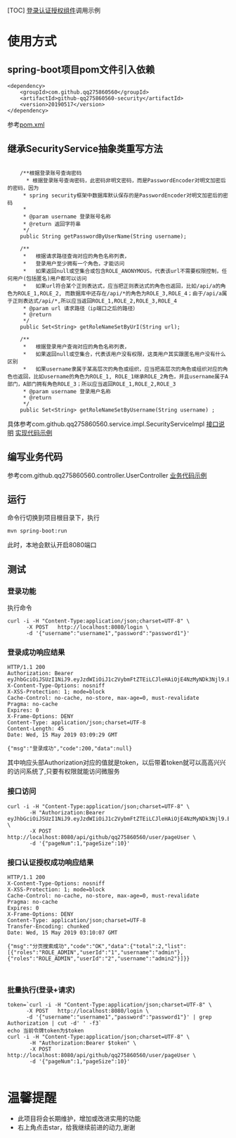 [TOC]
[登录认证授权组件](https://github.com/qq275860560/security)调用示例

# 使用方式
## spring-boot项目pom文件引入依赖
```
<dependency>
 	<groupId>com.github.qq275860560</groupId>
	<artifactId>github-qq275860560-security</artifactId>
	<version>20190517</version>
</dependency>	
```
参考[pom.xml](https://github.com/qq275860560/security-demo/blob/master/pom.xml)

## 继承SecurityService抽象类重写方法
```

	/**根据登录账号查询密码
	  * 根据登录账号查询密码，此密码非明文密码，而是PasswordEncoder对明文加密后的密码，因为
     * spring security框架中数据库默认保存的是PasswordEncoder对明文加密后的密码
	 * 
	 * @param username 登录账号名称
	 * @return 返回字符串
	 */
	public String getPasswordByUserName(String username);

	/**
	 *   根据请求路径查询对应的角色名称列表，
	 *   登录用户至少拥有一个角色，才能访问
	 *   如果返回null或空集合或包含ROLE_ANONYMOUS，代表该url不需要权限控制，任何用户(包括匿名)用户都可以访问
	 *   如果url符合某个正则表达式，应当把正则表达式的角色也返回，比如/api/a的角色为ROLE_1,ROLE_2, 而数据库中还存在/api/*的角色为ROLE_3,ROLE_4；由于/api/a属于正则表达式/api/*,所以应当返回ROLE_1,ROLE_2,ROLE_3,ROLE_4
	 * @param url 请求路径（ip端口之后的路径）
	 * @return
	 */
	public Set<String> getRoleNameSetByUrI(String url); 

	/**
	 *   根据登录用户查询对应的角色名称列表，
	 *   如果返回null或空集合，代表该用户没有权限，这类用户其实跟匿名用户没有什么区别
	 *   如果username隶属于某高层次的角色或组织，应当把高层次的角色或组织对应的角色也返回，比如username的角色为ROLE_1, ROLE_1继承ROLE_2角色，并且username属于A部门，A部门拥有角色ROLE_3；所以应当返回ROLE_1,ROLE_2,ROLE_3
	 * @param username 登录用户名称
	 * @return
	 */
	public Set<String> getRoleNameSetByUsername(String username) ;
```
具体参考com.github.qq275860560.service.impl.SecurityServiceImpl
[接口说明](https://github.com/qq275860560/security/blob/master/src/main/java/com/github/qq275860560/service/SecurityService.java)
[实现代码示例](https://github.com/qq275860560/security-demo/blob/master/src/main/java/com/github/qq275860560/service/impl/SecurityServiceImpl.java)
## 编写业务代码
参考com.github.qq275860560.controller.UserController
[业务代码示例](https://github.com/qq275860560/security-demo/blob/master/src/main/java/com/github/qq275860560/controller/UserController.java)

## 运行
命令行切换到项目根目录下，执行
```
mvn spring-boot:run
```

此时，本地会默认开启8080端口

## 测试
### 登录功能
执行命令

```
curl -i -H "Content-Type:application/json;charset=UTF-8" \
	  -X POST   http://localhost:8080/login \
	  -d '{"username":"username1","password":"password1"}'

```

### 登录成功响应结果

```
HTTP/1.1 200
Authorization: Bearer eyJhbGciOiJSUzI1NiJ9.eyJzdWIiOiJ1c2VybmFtZTEiLCJleHAiOjE4NzMyNDk3Njl9.ELXDySOUIE1oq1OuRG0GHh7sUIFYxbr92Mlpp6RgOMWpTIxhpxV5_0qrI52BtsabDCtAst611KXqYZckGOBRAg
X-Content-Type-Options: nosniff
X-XSS-Protection: 1; mode=block
Cache-Control: no-cache, no-store, max-age=0, must-revalidate
Pragma: no-cache
Expires: 0
X-Frame-Options: DENY
Content-Type: application/json;charset=UTF-8
Content-Length: 45
Date: Wed, 15 May 2019 03:09:29 GMT

{"msg":"登录成功","code":200,"data":null}

```

其中响应头部Authorization对应的值就是token，以后带着token就可以高高兴兴的访问系统了,只要有权限就能访问微服务


### 接口访问

```
curl -i -H "Content-Type:application/json;charset=UTF-8" \
	   -H "Authorization:Bearer eyJhbGciOiJSUzI1NiJ9.eyJzdWIiOiJ1c2VybmFtZTEiLCJleHAiOjE4NzMyNDk3Njl9.ELXDySOUIE1oq1OuRG0GHh7sUIFYxbr92Mlpp6RgOMWpTIxhpxV5_0qrI52BtsabDCtAst611KXqYZckGOBRAg" \
	   -X POST http://localhost:8080/api/github/qq275860560/user/pageUser \
	   -d '{"pageNum":1,"pageSize":10}'
```

### 接口认证授权成功响应结果

```
HTTP/1.1 200
X-Content-Type-Options: nosniff
X-XSS-Protection: 1; mode=block
Cache-Control: no-cache, no-store, max-age=0, must-revalidate
Pragma: no-cache
Expires: 0
X-Frame-Options: DENY
Content-Type: application/json;charset=UTF-8
Transfer-Encoding: chunked
Date: Wed, 15 May 2019 03:10:07 GMT

{"msg":"分页搜索成功","code":"OK","data":{"total":2,"list":[{"roles":"ROLE_ADMIN","userId":"1","username":"admin"},{"roles":"ROLE_ADMIN","userId":"2","username":"admin2"}]}}



```

### 批量执行(登录+请求)
```
token=`curl -i -H "Content-Type:application/json;charset=UTF-8" \
	  -X POST   http://localhost:8080/login \
	  -d '{"username":"username1","password":"password1"}' | grep Authorization | cut -d' ' -f3` 
echo 当前令牌token为$token 
curl -i -H "Content-Type:application/json;charset=UTF-8" \
	   -H "Authorization:Bearer $token" \
	   -X POST http://localhost:8080/api/github/qq275860560/user/pageUser \
	   -d '{"pageNum":1,"pageSize":10}'
	   
```
# 温馨提醒

* 此项目将会长期维护，增加或改进实用的功能
* 右上角点击star，给我继续前进的动力,谢谢